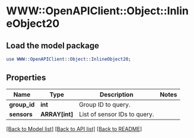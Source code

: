 # WWW::OpenAPIClient::Object::InlineObject20

## Load the model package
```perl
use WWW::OpenAPIClient::Object::InlineObject20;
```

## Properties
Name | Type | Description | Notes
------------ | ------------- | ------------- | -------------
**group_id** | **int** | Group ID to query. | 
**sensors** | **ARRAY[int]** | List of sensor IDs to query. | 

[[Back to Model list]](../README.md#documentation-for-models) [[Back to API list]](../README.md#documentation-for-api-endpoints) [[Back to README]](../README.md)


